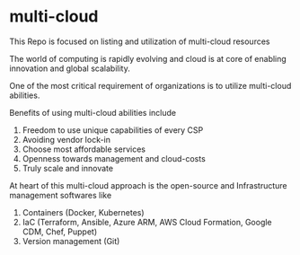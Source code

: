 # multi-cloud

This Repo is focused on listing and utilization of multi-cloud resources

The world of computing is rapidly evolving and cloud is at core of enabling innovation and global scalability.

One of the most critical requirement of organizations is to utilize multi-cloud abilities.

Benefits of using multi-cloud abilities include
1. Freedom to use unique capabilities of every CSP
2. Avoiding vendor lock-in
3. Choose most affordable services
4. Openness towards management and cloud-costs
5. Truly scale and innovate

At heart of this multi-cloud approach is the open-source and Infrastructure management softwares like
1. Containers (Docker, Kubernetes)
2. IaC (Terraform, Ansible, Azure ARM, AWS Cloud Formation, Google CDM, Chef, Puppet)
3. Version management (Git)
